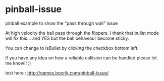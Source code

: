 # pinball-issue
pinball example to show the "pass through wall" issue

At high velocity the ball pass through the flippers. I thank that bullet mode will fix this... and YES but the ball behaviour become sticky.

You can change to isBullet by clicking the checkbox bottom left.

If you have any idea on how a reliable collision can be handled please let me know!!  :)

test here : http://games.boorik.com/pinball-issue/

